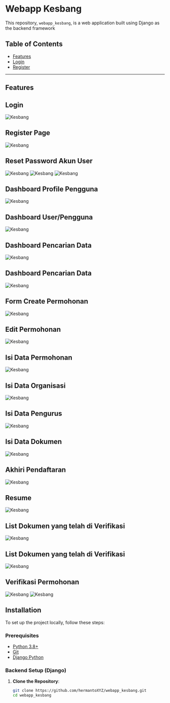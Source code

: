 # Webapp Kesbang

This repository, `webapp_kesbang`, is a web application built using Django as the backend framework

## Table of Contents
- [Features](#features)
- [Login](#login)
- [Register](#register)

---

## Features
## Login 
![Kesbang](https://github.com/hermantoXYZ/webapp_kesbang/blob/main/gambar/127.0.0.1_8000_login_%20(1).png?raw=true)
## Register Page
![Kesbang](https://github.com/hermantoXYZ/webapp_kesbang/blob/main/gambar/127.0.0.1_8000_register_.png)
## Reset Password Akun User
![Kesbang](https://github.com/hermantoXYZ/webapp_kesbang/blob/main/gambar/127.0.0.1_8000_accounts_password_reset_.png)
![Kesbang](https://github.com/hermantoXYZ/webapp_kesbang/blob/main/gambar/127.0.0.1_8000_accounts_password_reset_%20(1).png)
![Kesbang](https://github.com/hermantoXYZ/webapp_kesbang/blob/main/gambar/127.0.0.1_8000_accounts_reset_password_done_.png)

## Dashboard Profile Pengguna
![Kesbang](https://github.com/hermantoXYZ/webapp_kesbang/blob/main/gambar/127.0.0.1_8000_dashboard_profile_.png)
## Dashboard User/Pengguna 
![Kesbang](https://github.com/hermantoXYZ/webapp_kesbang/blob/main/gambar/127.0.0.1_8000_dashboard_.png)
## Dashboard Pencarian Data
![Kesbang](https://github.com/hermantoXYZ/webapp_kesbang/blob/main/gambar/127.0.0.1_8000_dashboard__q%3DD3.png)
## Dashboard Pencarian Data
![Kesbang](https://github.com/hermantoXYZ/webapp_kesbang/blob/main/gambar/127.0.0.1_8000_dashboard__q%3DKETUA.png)
## Form Create Permohonan
![Kesbang](https://github.com/hermantoXYZ/webapp_kesbang/blob/main/gambar/127.0.0.1_8000_dashboard_create_.png)
## Edit Permohonan
![Kesbang](https://github.com/hermantoXYZ/webapp_kesbang/blob/main/gambar/127.0.0.1_8000_dashboard_list_.png)

## Isi Data Permohonan
![Kesbang](https://github.com/hermantoXYZ/webapp_kesbang/blob/main/gambar/127.0.0.1_8000_pemohon_edit_e1dca206-719d-4db0-9616-edb8760aec20_.png)
## Isi Data Organisasi
![Kesbang](https://github.com/hermantoXYZ/webapp_kesbang/blob/main/gambar/127.0.0.1_8000_organisasi_edit_3962267b-bfe5-4ee0-a4da-08a27d61d6b9_.png)
## Isi Data Pengurus
![Kesbang](https://github.com/hermantoXYZ/webapp_kesbang/blob/main/gambar/127.0.0.1_8000_pengurus_edit_3962267b-bfe5-4ee0-a4da-08a27d61d6b9_.png)
## Isi Data Dokumen
![Kesbang](https://github.com/hermantoXYZ/webapp_kesbang/blob/main/gambar/127.0.0.1_8000_dokumen_edit_3962267b-bfe5-4ee0-a4da-08a27d61d6b9_.png)

## Akhiri Pendaftaran
![Kesbang](https://github.com/hermantoXYZ/webapp_kesbang/blob/main/gambar/127.0.0.1_8000_resume_3962267b-bfe5-4ee0-a4da-08a27d61d6b9_.png)
## Resume
![Kesbang](https://github.com/hermantoXYZ/webapp_kesbang/blob/main/gambar/127.0.0.1_8000_resume_3962267b-bfe5-4ee0-a4da-08a27d61d6b9_%20(2).png)


## List Dokumen yang telah di Verifikasi 
![Kesbang](https://github.com/hermantoXYZ/webapp_kesbang/blob/main/gambar/127.0.0.1_8000_dashboard_terverifikasi_.png)

## List Dokumen yang telah di Verifikasi 
![Kesbang](https://github.com/hermantoXYZ/webapp_kesbang/blob/main/gambar/127.0.0.1_8000_dashboard_unverified_.png)

## Verifikasi Permohonan
![Kesbang](https://github.com/hermantoXYZ/webapp_kesbang/blob/main/gambar/127.0.0.1_8000_staff_view_4e14789f-dc1c-452e-9dff-63c0f75f20a8_.png)
![Kesbang](https://github.com/hermantoXYZ/webapp_kesbang/blob/main/gambar/127.0.0.1_8000_staff_view_3962267b-bfe5-4ee0-a4da-08a27d61d6b9_.png)



## Installation

To set up the project locally, follow these steps:

### Prerequisites

- [Python 3.8+](https://www.python.org/downloads/)
- [Git](https://git-scm.com/)
- [Django Python](https://django.com)

### Backend Setup (Django)

1. **Clone the Repository**:
   ```bash
   git clone https://github.com/hermantoXYZ/webapp_kesbang.git
   cd webapp_kesbang

